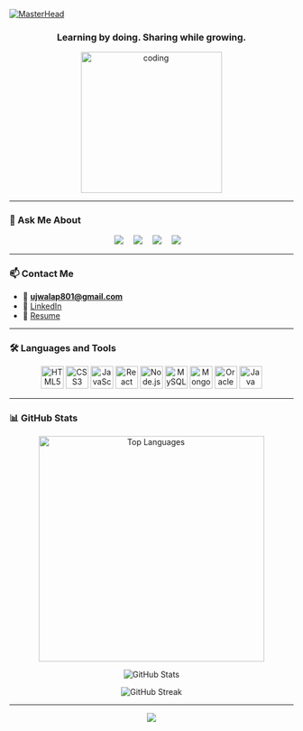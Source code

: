 [![MasterHead](https://res.cloudinary.com/ddmvjuyyr/image/upload/v1751442046/github-header-image_1_zqnjns.png)](https://linkedin.com/in/ujwala2702)


<h3 align="center">Learning by doing. Sharing while growing.</h3>

<p align="center">
  <img src="https://res.cloudinary.com/ddmvjuyyr/image/upload/v1751440796/Girl_Coding-removebg-preview_lrmnic.png" alt="coding" width="250"/>
</p>

---

### 💬 Ask Me About

<p align="center">
  <img src="https://img.shields.io/badge/Web-Development-blue?style=flat-square"/> 
  <img src="https://img.shields.io/badge/BI-Tools-orange?style=flat-square"/> 
  <img src="https://img.shields.io/badge/Databases-green?style=flat-square"/> 
  <img src="https://img.shields.io/badge/Git-VersionControl-critical?style=flat-square"/> 

</p>

---

### 📫 Contact Me

- 📧 **ujwalap801@gmail.com**
- 💼 [LinkedIn](https://linkedin.com/in/ujwala2702)
- 📄 [Resume](https://drive.google.com/file/d/1Z_QI_tHiZn08XRWCI-cwv21MCiwPR5bH/view?usp=sharing)

---

### 🛠️ Languages and Tools

<p align="center">
<img src="https://cdn.jsdelivr.net/gh/devicons/devicon/icons/html5/html5-original.svg" title="HTML5" width="40" height="40"/>
<img src="https://cdn.jsdelivr.net/gh/devicons/devicon/icons/css3/css3-original.svg" title="CSS3" width="40" height="40"/>
<img src="https://cdn.jsdelivr.net/gh/devicons/devicon/icons/javascript/javascript-original.svg" title="JavaScript" width="40" height="40"/>
<img src="https://cdn.jsdelivr.net/gh/devicons/devicon/icons/react/react-original.svg" title="React" width="40" height="40"/>
<img src="https://cdn.jsdelivr.net/gh/devicons/devicon/icons/nodejs/nodejs-original.svg" title="Node.js" width="40" height="40"/>
<img src="https://cdn.jsdelivr.net/gh/devicons/devicon/icons/mysql/mysql-original.svg" title="MySQL" width="40" height="40"/>
<img src="https://cdn.jsdelivr.net/gh/devicons/devicon/icons/mongodb/mongodb-original.svg" title="MongoDB" width="40" height="40"/>
<img src="https://cdn.jsdelivr.net/gh/devicons/devicon/icons/oracle/oracle-original.svg" title="Oracle" width="40" height="40"/>
<img src="https://cdn.jsdelivr.net/gh/devicons/devicon/icons/java/java-original.svg" title="Java" width="40" height="40"/>
</p>

---



### 📊 GitHub Stats

<div align="center">

<p> <img src="https://github-readme-stats.vercel.app/api/top-langs/?username=ujwalap801&layout=compact&theme=transparent&hide_border=true" alt="Top Languages" width="400" /> </p>

 <p><img align="center" src="https://github-readme-stats.vercel.app/api?username=ujwalap801&show_icons=true&locale=en" alt="GitHub Stats" /></p>

 <p> <img align="center" src="https://github-readme-streak-stats.herokuapp.com/?user=ujwalap801&" alt="GitHub Streak" /></p>

</div>



---




<p align="center">
  <img src="https://capsule-render.vercel.app/api?type=waving&color=gradient&height=100&section=footer"/>
</p>
